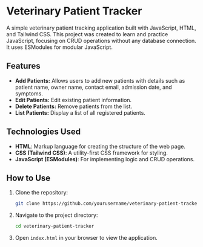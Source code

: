 # Veterinary Patient Tracker

A simple veterinary patient tracking application built with JavaScript, HTML, and Tailwind CSS. This project was created to learn and practice JavaScript, focusing on CRUD operations without any database connection. It uses ESModules for modular JavaScript.

## Features

- **Add Patients:** Allows users to add new patients with details such as patient name, owner name, contact email, admission date, and symptoms.
- **Edit Patients:** Edit existing patient information.
- **Delete Patients:** Remove patients from the list.
- **List Patients:** Display a list of all registered patients.

## Technologies Used

- **HTML**: Markup language for creating the structure of the web page.
- **CSS (Tailwind CSS)**: A utility-first CSS framework for styling.
- **JavaScript (ESModules)**: For implementing logic and CRUD operations.

## How to Use

1. Clone the repository:
    ```bash
    git clone https://github.com/yourusername/veterinary-patient-tracker.git
    ```
2. Navigate to the project directory:
    ```bash
    cd veterinary-patient-tracker
    ```
3. Open `index.html` in your browser to view the application.
